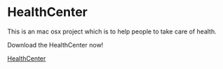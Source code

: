 # HealthCenter

This is an mac osx project which is to help people to take care of health.

Download the HealthCenter now!

[HealthCenter](bin/HealthCenter.dmg)